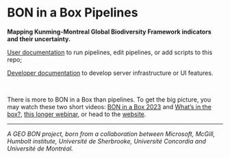 # BON in a Box Pipelines

**Mapping Kunming-Montreal Global Biodiversity Framework indicators and their uncertainty.**

[User documentation](https://geo-bon.github.io/bon-in-a-box-pipeline-engine/) to run pipelines, edit pipelines, or add scripts to this repo;

[Developer documentation](https://github.com/GEO-BON/bon-in-a-box-pipeline-engine/blob/main/README-dev.md) to develop server infrastructure or UI features.

<br>

There is more to BON in a Box than pipelines. To get the big picture, you may watch these two short videos:
[BON in a Box 2023](https://youtu.be/mLjnjCWwU3w?si=Zdj_HmMSh3SH5BpE) and 
[What’s in the box?](https://youtu.be/QJ1j455Tsuo?si=5C-kJ63vlcFfXtca),
[this longer webinar](https://youtu.be/6QHSX1Y70ss), or head to the [website](https://boninabox.geobon.org).

____________________

*A GEO BON project, born from a collaboration between Microsoft, McGill, Humbolt institute, Université de Sherbrooke, Université Concordia and Université de Montréal.*
